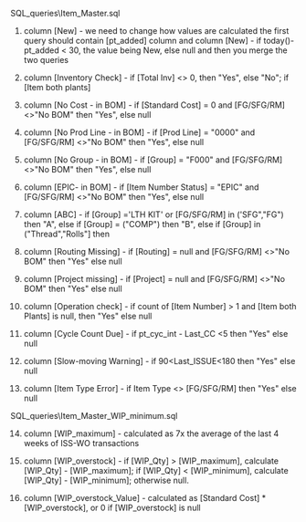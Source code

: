 SQL_queries\Item_Master.sql

1) column [New] - we need to change how values are calculated
the first query should contain [pt_added] column and column [New] - if today()-pt_added < 30, the value being New, else null and then you merge the two queries

2) column [Inventory Check] - if [Total Inv] <> 0, then "Yes", else "No"; if [Item both plants] 

3) column [No Cost - in BOM] - if [Standard Cost] = 0 and [FG/SFG/RM] <>"No BOM" then "Yes", else null

4) column [No Prod Line - in BOM] - if [Prod Line] = "0000" and [FG/SFG/RM] <>"No BOM" then "Yes", else null

5) column [No Group - in BOM] - if [Group] = "F000" and [FG/SFG/RM] <>"No BOM" then "Yes", else null

6) column [EPIC- in BOM] - if [Item Number Status] = "EPIC" and [FG/SFG/RM] <>"No BOM" then "Yes", else null

7) column [ABC] - if [Group] ='LTH KIT' or [FG/SFG/RM] in ('SFG","FG") then "A", else if [Group] = ("COMP") then "B", else if [Group] in ("Thread","Rolls"] then

8) column [Routing Missing] - if [Routing] = null and [FG/SFG/RM] <>"No BOM" then "Yes" else null

9) column [Project missing] - if [Project] = null and [FG/SFG/RM] <>"No BOM" then "Yes" else null

10) column [Operation check] - if count of [Item Number] > 1 and [Item both Plants] is null, then "Yes" else null

11) column [Cycle Count Due] - if pt_cyc_int - Last_CC <5 then "Yes" else null

12) column [Slow-moving Warning] - if 90<Last_ISSUE<180 then "Yes" else null

13) column [Item Type Error] - if Item Type <> [FG/SFG/RM] then "Yes" else null


SQL_queries\Item_Master_WIP_minimum.sql

14) column [WIP_maximum] - calculated as 7x the average of the last 4 weeks of ISS-WO transactions

15) column [WIP_overstock] - if [WIP_Qty] > [WIP_maximum], calculate [WIP_Qty] - [WIP_maximum]; if [WIP_Qty] < [WIP_minimum], calculate [WIP_Qty] - [WIP_minimum]; otherwise null.

16) column [WIP_overstock_Value] - calculated as [Standard Cost] * [WIP_overstock], or 0 if [WIP_overstock] is null

